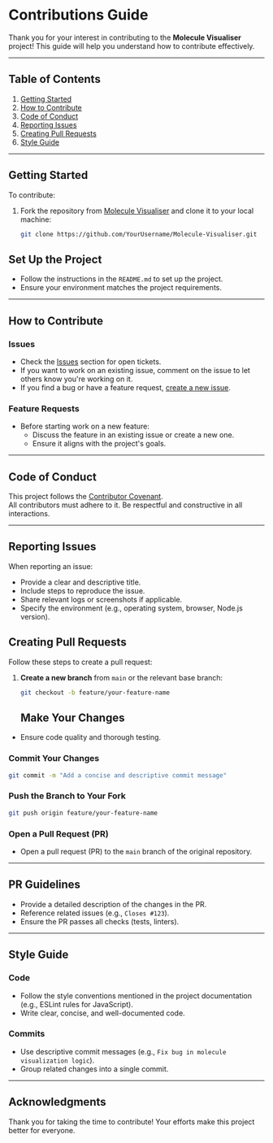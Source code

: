 # Contributions Guide

Thank you for your interest in contributing to the **Molecule Visualiser** project! This guide will help you understand how to contribute effectively.

---

## Table of Contents
1. [Getting Started](#getting-started)
2. [How to Contribute](#how-to-contribute)
3. [Code of Conduct](#code-of-conduct)
4. [Reporting Issues](#reporting-issues)
5. [Creating Pull Requests](#creating-pull-requests)
6. [Style Guide](#style-guide)

---

## Getting Started

To contribute:
1. Fork the repository from [Molecule Visualiser](https://github.com/TharunKumarrA/Molecule-Visualiser) and clone it to your local machine:
   ```bash
   git clone https://github.com/YourUsername/Molecule-Visualiser.git
   ```
## Set Up the Project

- Follow the instructions in the `README.md` to set up the project.
- Ensure your environment matches the project requirements.

---

## How to Contribute

### Issues
- Check the [Issues](https://github.com/TharunKumarrA/Molecule-Visualiser/issues) section for open tickets.
- If you want to work on an existing issue, comment on the issue to let others know you're working on it.
- If you find a bug or have a feature request, [create a new issue](https://github.com/TharunKumarrA/Molecule-Visualiser/issues/new).

### Feature Requests
- Before starting work on a new feature:
  - Discuss the feature in an existing issue or create a new one.
  - Ensure it aligns with the project's goals.

---

## Code of Conduct

This project follows the [Contributor Covenant](https://www.contributor-covenant.org/).  
All contributors must adhere to it. Be respectful and constructive in all interactions.

---

## Reporting Issues

When reporting an issue:
- Provide a clear and descriptive title.
- Include steps to reproduce the issue.
- Share relevant logs or screenshots if applicable.
- Specify the environment (e.g., operating system, browser, Node.js version).
## Creating Pull Requests

Follow these steps to create a pull request:

1. **Create a new branch** from `main` or the relevant base branch:
   ```bash
   git checkout -b feature/your-feature-name
   ```
   ## Make Your Changes

- Ensure code quality and thorough testing.

### Commit Your Changes
```bash
git commit -m "Add a concise and descriptive commit message"
```
### Push the Branch to Your Fork
```bash
git push origin feature/your-feature-name
```
### Open a Pull Request (PR)

- Open a pull request (PR) to the `main` branch of the original repository.

---

## PR Guidelines

- Provide a detailed description of the changes in the PR.
- Reference related issues (e.g., `Closes #123`).
- Ensure the PR passes all checks (tests, linters).

---

## Style Guide

### Code
- Follow the style conventions mentioned in the project documentation (e.g., ESLint rules for JavaScript).
- Write clear, concise, and well-documented code.

### Commits
- Use descriptive commit messages (e.g., `Fix bug in molecule visualization logic`).
- Group related changes into a single commit.

---

## Acknowledgments

Thank you for taking the time to contribute! Your efforts make this project better for everyone.

